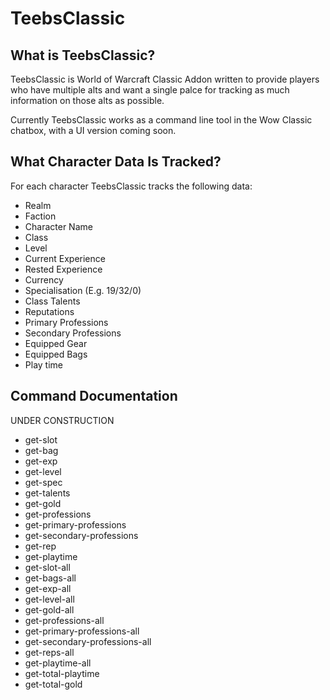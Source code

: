 # TeebsClassic
## What is TeebsClassic?
TeebsClassic is World of Warcraft Classic Addon written to provide players who have multiple alts and want a single palce for tracking as much information on those alts as possible.

Currently TeebsClassic works as a command line tool in the Wow Classic chatbox, with a UI version coming soon.

## What Character Data Is Tracked?
For each character TeebsClassic tracks the following data:
- Realm
- Faction
- Character Name
- Class
- Level
- Current Experience
- Rested Experience
- Currency
- Specialisation (E.g. 19/32/0)
- Class Talents
- Reputations
- Primary Professions
- Secondary Professions
- Equipped Gear
- Equipped Bags
- Play time


## Command Documentation
UNDER CONSTRUCTION

- get-slot
- get-bag
- get-exp
- get-level
- get-spec
- get-talents
- get-gold
- get-professions
- get-primary-professions
- get-secondary-professions
- get-rep
- get-playtime
- get-slot-all
- get-bags-all
- get-exp-all
- get-level-all
- get-gold-all
- get-professions-all
- get-primary-professions-all
- get-secondary-professions-all
- get-reps-all
- get-playtime-all
- get-total-playtime
- get-total-gold
